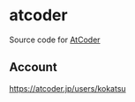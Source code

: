 # atcoder
Source code for [AtCoder](https://atcoder.jp/)

## Account
https://atcoder.jp/users/kokatsu